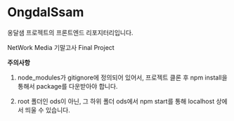 # OngdalSsam

옹달샘 프로젝트의 프론트엔드 리포지터리입니다.

NetWork Media 기말고사 Final Project

**주의사항**

1) node_modules가 gitignore에 정의되어 있어서, 프로젝트 클론 후 npm install을 통해서 package를 다운받아야 합니다.

2) root 폴더인 ods이 아닌, 그 하위 폴더 ods에서 npm start를 통해 localhost 상에서 띄울 수 있습니다.
